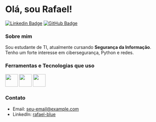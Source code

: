 # Olá, sou Rafael!

[![Linkedin Badge](https://img.shields.io/badge/-rafaelblue-0077B5?style=flat-square&logo=Linkedin&logoColor=white&link=https://www.linkedin.com/in/rafael-blue/)](https://www.linkedin.com/in/rafael-blue/)
[![GitHub Badge](https://img.shields.io/badge/-rafaelblue-333?style=flat-square&logo=github&logoColor=white&link=https://github.com/notczzz)](https://github.com/notczzz)

### Sobre mim
Sou estudante de TI, atualmente cursando **Segurança da Informação**. Tenho um forte interesse em cibersegurança, Python e redes.

### Ferramentas e Tecnologias que uso
<p>
    <img src="https://cdn.jsdelivr.net/gh/devicons/devicon@latest/icons/python/python-original-wordmark.svg" width="40" height="40" />
    <img src="https://cdn.jsdelivr.net/gh/devicons/devicon@latest/icons/html5/html5-original-wordmark.svg" width="40" height="40" />
    <img src="https://cdn.jsdelivr.net/gh/devicons/devicon@latest/icons/debian/debian-plain-wordmark.svg" width="40" height="40" />
    
</p>

### Contato
- Email: seu-email@example.com
- LinkedIn: [rafael-blue](https://www.linkedin.com/in/rafael-blue/)
